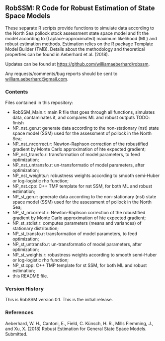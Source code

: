 RobSSM: R Code for Robust Estimation of State Space Models
----------------------------------------------------------

These separate R scripts provide functions to simulate data according to the North Sea pollock stock assessment state space model and fit the model according to (Laplace-approximated) maximum likelihood (ML) and robust estimation methods. Estimation relies on the R package Template Model Builder (TMB). Details about the methodology and theoretical properties can be found in Aeberhard et al. (2018).

Updates can be found at https://github.com/williamaeberhard/robssm.

Any requests/comments/bug reports should be sent to william.aeberhard@gmail.com.

### Contents

Files contained in this repository:

* RobSSM_Main.r: main R file that goes through all functions, simulates data, contaminates it, and compares ML and robust outputs TODO: finish
* NP_nst_gen.r: generate data according to the non-stationary (nst) state space model (SSM) used for the assessment of pollock in the North Sea;
* NP_nst_nrcorrect.r: Newton-Raphson correction of the robustified gradient by Monte Carlo approximation of hte expected gradient;
* NP_nst_transfo.r: transformation of model parameters, to feed optimization;
* NP_nst_untransfo.r: un-transformatio of model parameters, after optimization;
* NP_nst_weights.r: robustness weights according to smooth semi-Huber or log-logistic rho function;
* NP_nst.cpp: C++ TMP template for nst SSM, for both ML and robust estimation;
* NP_st_gen.r: generate data according to the non-stationary (nst) state space model (SSM) used for the assessment of pollock in the North Sea;
* NP_st_nrcorrect.r: Newton-Raphson correction of the robustified gradient by Monte Carlo approximation of hte expected gradient;
* NP_st_stdist.r: computes parameters (means and variances) of stationary distribution;
* NP_st_transfo.r: transformation of model parameters, to feed optimization;
* NP_st_untransfo.r: un-transformatio of model parameters, after optimization;
* NP_st_weights.r: robustness weights according to smooth semi-Huber or log-logistic rho function;
* NP_st.cpp: C++ TMP template for st SSM, for both ML and robust estimation;
* this README file.

### Version History

This is RobSSM version 0.1. This is the initial release.

### References

Aeberhard, W. H., Cantoni, E., Field, C. Künsch, H. R., Mills Flemming, J., and Xu, X. (2018) Robust Estimation for General State Space Models. Submitted.



